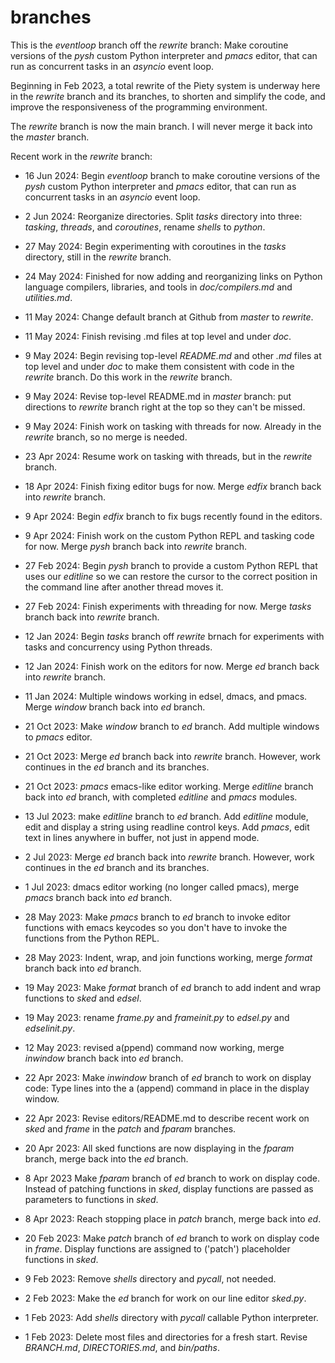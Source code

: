 
branches
========

This is the *eventloop* branch off the *rewrite* branch: 
Make coroutine versions of the  *pysh* custom Python interpreter and
*pmacs* editor, that can run as concurrent tasks in an *asyncio* event
loop.

Beginning in Feb 2023, a total rewrite of the Piety system is underway
here in the *rewrite* branch and its branches, to shorten and simplify 
the code, and improve the responsiveness of the programming environment.

The *rewrite* branch is now the main branch.  I will never merge it back
into the *master* branch.

Recent work in the *rewrite* branch:

- 16 Jun 2024: Begin *eventloop* branch to make coroutine versions of the 
  *pysh* custom Python interpreter and *pmacs* editor, that can run 
  as concurrent tasks in an *asyncio* event loop.

-  2 Jun 2024: Reorganize directories.  Split *tasks* directory into 
  three: *tasking*, *threads*, and *coroutines*, rename *shells* to *python*.
 
- 27 May 2024: Begin experimenting with coroutines in the *tasks* directory,
  still in the *rewrite* branch.
  
- 24 May 2024: Finished for now adding and reorganizing links on Python
  language compilers, libraries, and tools in *doc/compilers.md* and
  *utilities.md*.

- 11 May 2024: Change default branch at Github from *master* to *rewrite*.

- 11 May 2024: Finish revising .md files at top level and under *doc*.

-  9 May 2024: Begin revising top-level *README.md* and other *.md* files
   at top level and under *doc* to make them consistent with code in
   the *rewrite* branch.  Do this work in the *rewrite* branch.

-  9 May 2024:  Revise top-level README.md in *master* branch:
   put directions to *rewrite* branch right at the top so they
   can't be missed.
 
-  9 May 2024:  Finish work on tasking with threads for now.  Already in 
   the *rewrite* branch, so no merge is needed.
 
- 23 Apr 2024:  Resume work on tasking with threads, but in the *rewrite* branch.

- 18 Apr 2024:  Finish fixing editor bugs for now.  Merge *edfix* branch
  back into *rewrite* branch.

- 9 Apr 2024: Begin *edfix* branch to fix bugs recently found in the editors. 

- 9 Apr 2024: Finish work on the custom Python REPL and tasking code 
  for now.  Merge *pysh* branch back into *rewrite* branch.

- 27 Feb 2024: Begin *pysh* branch to provide a custom Python REPL that
  uses our *editline* so we can restore the cursor to the correct
  position in the command line after another thread moves it.
 
- 27 Feb 2024: Finish experiments with threading for now.  Merge 
  *tasks* branch back into *rewrite* branch.

- 12 Jan 2024: Begin *tasks* branch off *rewrite* brnach for experiments 
  with tasks and  concurrency using Python threads.

- 12 Jan 2024: Finish work on the editors for now.  Merge *ed* branch
  back into *rewrite* branch.

- 11 Jan 2024: Multiple windows working in edsel, dmacs, and pmacs.
  Merge *window* branch back into *ed* branch.

- 21 Oct 2023: Make *window* branch to *ed* branch.  Add multiple windows
  to *pmacs* editor.

- 21 Oct 2023: Merge *ed* branch back into *rewrite* branch.  However, 
  work continues in the *ed* branch and its branches.

- 21 Oct 2023: *pmacs* emacs-like editor working.  Merge *editline* branch 
  back into *ed* branch, with completed *editline* and *pmacs* modules.  

- 13 Jul 2023: make *editline* branch to *ed* branch.
  Add *editline* module, edit and display a string using readline control keys.
  Add *pmacs*, edit text in lines anywhere in buffer, not just in append mode. 

- 2 Jul 2023: Merge *ed* branch back into *rewrite* branch.  However, 
  work continues in the *ed* branch and its branches.

- 1 Jul 2023: dmacs editor working (no longer called pmacs), merge 
  *pmacs* branch back into *ed* branch.

- 28 May 2023: Make *pmacs* branch to *ed* branch to invoke editor functions
  with emacs keycodes so you don't have to invoke the functions from the 
  Python REPL.

- 28 May 2023: Indent, wrap, and join functions working, merge *format*
  branch back into *ed* branch.

- 19 May 2023: Make *format* branch of *ed* branch to add indent and 
  wrap functions to *sked* and *edsel*.

- 19 May 2023: rename *frame.py* and *frameinit.py* to *edsel.py* and
  *edselinit.py*.

- 12 May 2023: revised a(ppend) command now working, merge *inwindow* branch
  back into *ed* branch.

- 22 Apr 2023: Make *inwindow* branch of *ed* branch to work on display code:
   Type lines into the a (append) command in place in the display window.

- 22 Apr 2023: Revise editors/README.md to describe recent work on
   *sked* and *frame* in the *patch* and *fparam* branches.

- 20 Apr 2023: All sked functions are now displaying in the *fparam* branch,
   merge back into the *ed* branch.

-  8 Apr 2023 Make *fparam* branch of *ed* branch to work on display code.
   Instead of patching functions in *sked*, display functions are passed 
   as parameters to functions in *sked*.

-  8 Apr 2023: Reach stopping place in *patch* branch, merge back into *ed*.

- 20 Feb 2023: Make *patch* branch of *ed* branch to work on display code 
   in *frame*.  Display functions are assigned to ('patch') placeholder
   functions in *sked*.

-  9 Feb 2023: Remove *shells* directory and *pycall*, not needed.

-  2 Feb 2023: Make the *ed* branch for work on our line editor *sked.py*.

-  1 Feb 2023: Add *shells* directory with *pycall* callable Python interpreter.

-  1 Feb 2023: Delete most files and directories for a fresh start.
   Revise *BRANCH.md*, *DIRECTORIES.md*, and *bin/paths*.

